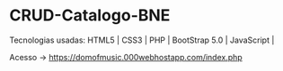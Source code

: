 # CRUD-Catalogo-BNE

Tecnologias usadas: HTML5 | CSS3 | PHP | BootStrap 5.0 | JavaScript |

Acesso -> https://domofmusic.000webhostapp.com/index.php
